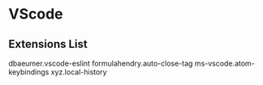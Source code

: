 # VScode

## Extensions List

dbaeumer.vscode-eslint
formulahendry.auto-close-tag
ms-vscode.atom-keybindings
xyz.local-history
